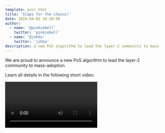 ```yaml
---
template: post.html
title: 'Slaps for the chains!'
date: 2019-04-01 16:20:00
author:
  - name: '@pinkiebell'
    twitter: 'pinkiebell'
  - name: '@johba'
    twitter: 'johba'
description: a new PoS algorithm to lead the layer-2 community to mass-adoption.
---
```


We are proud to announce a new PoS algorithm to lead the layer-2 community to mass-adoption.

Learn all details in the following short video:

<video controls=true width='auto' height='auto' style='max-width:90%'>
    <source src='/media/slaps/forTheChains.m3u8'>
  </video>
